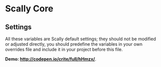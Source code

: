 ﻿# Scally Core

## Settings

All these variables are Scally default settings; they should not be modified or adjusted directly,
you should predefine the variables in your own overrides file and include it in your project before
this file.

**Demo: <http://codepen.io/crite/full/hHmzx/>**.